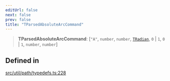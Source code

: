 ```yaml
---
editUrl: false
next: false
prev: false
title: "TParsedAbsoluteArcCommand"
---
```


> **TParsedAbsoluteArcCommand**: [`"A"`, `number`, `number`, [`TRadian`](/api/type-aliases/tradian/), `0` \| `1`, `0` \| `1`, `number`, `number`]

## Defined in

[src/util/path/typedefs.ts:228](https://github.com/fabricjs/fabric.js/blob/a0b4adf41e0a1fd81824114cedd4c32bfb8cac25/src/util/path/typedefs.ts#L228)
